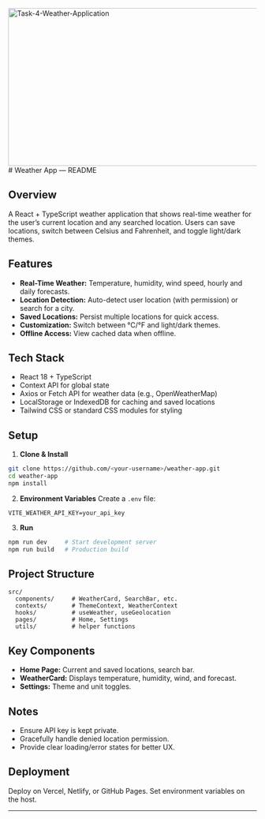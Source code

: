<img src="https://socialify.git.ci/Mluleki23/Task-4-Weather-Application/image?language=1&owner=1&name=1&stargazers=1&theme=Light" alt="Task-4-Weather-Application" width="640" height="320" />
# Weather App — README

## Overview

A React + TypeScript weather application that shows real-time weather for the user’s current location and any searched location. Users can save locations, switch between Celsius and Fahrenheit, and toggle light/dark themes.

## Features

* **Real-Time Weather:** Temperature, humidity, wind speed, hourly and daily forecasts.
* **Location Detection:** Auto-detect user location (with permission) or search for a city.
* **Saved Locations:** Persist multiple locations for quick access.
* **Customization:** Switch between °C/°F and light/dark themes.
* **Offline Access:** View cached data when offline.

## Tech Stack

* React 18 + TypeScript
* Context API for global state
* Axios or Fetch API for weather data (e.g., OpenWeatherMap)
* LocalStorage or IndexedDB for caching and saved locations
* Tailwind CSS or standard CSS modules for styling

## Setup

1. **Clone & Install**

```bash
git clone https://github.com/<your-username>/weather-app.git
cd weather-app
npm install
```

2. **Environment Variables**
   Create a `.env` file:

```
VITE_WEATHER_API_KEY=your_api_key
```

3. **Run**

```bash
npm run dev     # Start development server
npm run build   # Production build
```

## Project Structure

```
src/
  components/     # WeatherCard, SearchBar, etc.
  contexts/       # ThemeContext, WeatherContext
  hooks/          # useWeather, useGeolocation
  pages/          # Home, Settings
  utils/          # helper functions
```

## Key Components

* **Home Page:** Current and saved locations, search bar.
* **WeatherCard:** Displays temperature, humidity, wind, and forecast.
* **Settings:** Theme and unit toggles.

## Notes

* Ensure API key is kept private.
* Gracefully handle denied location permission.
* Provide clear loading/error states for better UX.

## Deployment

Deploy on Vercel, Netlify, or GitHub Pages. Set environment variables on the host.

---


